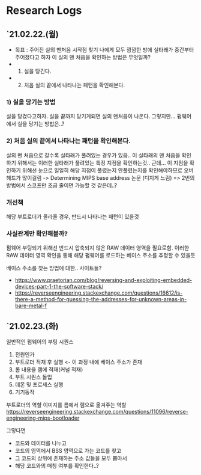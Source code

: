 # Research Logs
## `21.02.22.(월)
- 목표 : 주어진 실의 맨처음 시작점 찾기
나에게 모두 깜깜한 방에 실타래가 중간부터 주어졌다고 하자 이 실의 맨 처음을 확인하는 방법은 무엇일까?
- 1) 실을 당긴다.
- 2) 처음 실의 끝에서 나타나는 패턴을 확인해본다.

### 1) 실을 당기는 방법
실을 당겼다고하자. 실을 끝까지 당기게되면 실의 맨처음이 나온다.
그렇지만... 펌웨어에서 실을 당기는 방법은..?

### 2) 처음 실의 끝에서 나타나는 패턴을 확인해본다.
실의 맨 처음으로 갈수록 실타래가 풀려있는 경우가 있음..
이 실타래의 맨 처음을 확인하기 위해서는 이러한 실타래가 풀려있는 특정 지점을 확인하는것..
근데... 이 지점을 확인하기 위해선 눈으로 일일히 해당 지점이 풀렸는지 안풀렸는지를 확인해야하므로 오버헤드가 많이걸림
-> Determining MIPS base address 논문 (디지게 느림)
=> 2번의 방법에서 스코프만 조금 줄이면 가능할 것 같은데..?


### 개선책
해당 부트로더가 올라올 경우, 반드시 나타나는 패턴이 있을것

### 사실관계만 확인해볼까?
펌웨어 부팅되기 위해선 반드시 압축되지 않은 RAW 데이터 영역을 필요로함.
이러한 RAW 데이터 영역 확인을 통해 해당 펌웨어를 로드하는 베이스 주소를 추정할 수 있을듯


베이스 주소를 찾는 방법에 대한.. 사이트들?
- https://www.praetorian.com/blog/reversing-and-exploiting-embedded-devices-part-1-the-software-stack/
- https://reverseengineering.stackexchange.com/questions/16612/is-there-a-method-for-guessing-the-addresses-for-unknown-areas-in-bare-metal-f


## `21.02.23.(화)
일반적인 펌웨어의 부팅 시퀀스
1. 전원인가
2. 부트로더 적재 후 실행            <- 이 과정 내에 베이스 주소가 존재
3. 롬 내용을 램에 적재(커널 적재)
4. 부트 시퀀스 돌입
5. 데몬 및 프로세스 실행
6. 기기동작

부트로더의 역할
이미지를 롬에서 램으로 옮겨주는 역할
https://reverseengineering.stackexchange.com/questions/11096/reverse-engineering-mips-bootloader


그렇다면
- 코드와 데이터를 나누고
- 코드의 영역에서 BSS 영역으로 가는 코드를 찾고
- 그 코드의 상위에 존재하는 주소 값들을 모두 뽑아서
- 해당 코드와의 매칭 여부를 확인한다..?